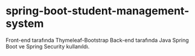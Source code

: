 # spring-boot-student-management-system
Front-end tarafında Thymeleaf-Bootstrap
Back-end tarafında Java Spring Boot ve Spring Security kullanıldı.
